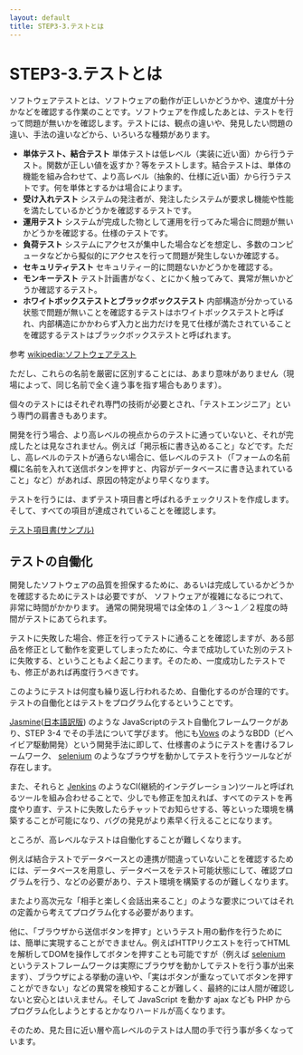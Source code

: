 ```yaml
---
layout: default
title: STEP3-3.テストとは
---
```

# STEP3-3.テストとは

ソフトウェアテストとは、ソフトウェアの動作が正しいかどうかや、速度が十分かなどを確認する作業のことです。ソフトウェアを作成したあとは、テストを行って問題が無いかを確認します。テストには、観点の違いや、発見したい問題の違い、手法の違いなどから、いろいろな種類があります。

* **単体テスト、結合テスト** 単体テストは低レベル（実装に近い面）から行うテスト。関数が正しい値を返すか？等をテストします。結合テストは、単体の機能を組み合わせて、より高レベル（抽象的、仕様に近い面）から行うテストです。何を単体とするかは場合によります。
* **受け入れテスト** システムの発注者が、発注したシステムが要求し機能や性能を満たしているかどうかを確認するテストです。
* **運用テスト** システムが完成した物として運用を行ってみた場合に問題が無いかどうかを確認する。仕様のテストです。
* **負荷テスト** システムにアクセスが集中した場合などを想定し、多数のコンピュータなどから擬似的にアクセスを行って問題が発生しないか確認する。
* **セキュリティテスト** セキュリティー的に問題ないかどうかを確認する。
* **モンキーテスト** テスト計画書がなく、とにかく触ってみて、異常が無いかどうか確認するテスト。
* **ホワイトボックステストとブラックボックステスト** 内部構造が分かっている状態で問題が無いことを確認するテストはホワイトボックステストと呼ばれ、内部構造にかかわらず入力と出力だけを見て仕様が満たされていることを確認するテストはブラックボックステストと呼ばれます。

参考 [wikipedia:ソフトウェアテスト](http://ja.wikipedia.org/wiki/%E3%82%BD%E3%83%95%E3%83%88%E3%82%A6%E3%82%A7%E3%82%A2%E3%83%86%E3%82%B9%E3%83%88)

ただし、これらの名前を厳密に区別することには、あまり意味がありません（現場によって、同じ名前で全く違う事を指す場合もあります）。

個々のテストにはそれぞれ専門の技術が必要とされ、「テストエンジニア」という専門の肩書きもあります。

開発を行う場合、より高レベルの視点からのテストに通っていないと、それが完成したとは見なされません。例えば「掲示板に書き込めること」などです。ただし、高レベルのテストが通らない場合に、低レベルのテスト（「フォームの名前欄に名前を入れて送信ボタンを押すと、内容がデータベースに書き込まれていること」など）があれば、原因の特定がより早くなります。

テストを行うには、まずテスト項目書と呼ばれるチェックリストを作成します。そして、すべての項目が達成されていることを確認します。

[テスト項目書(サンプル)](../docs/test.xls)

## テストの自働化

開発したソフトウェアの品質を担保するために、あるいは完成しているかどうかを確認するためにテストは必要ですが、
ソフトウェアが複雑になるにつれて、非常に時間がかかります。
通常の開発現場では全体の１／３～１／２程度の時間がテストにあてられます。

テストに失敗した場合、修正を行ってテストに通ることを確認しますが、ある部品を修正として動作を変更してしまったために、今まで成功していた別のテストに失敗する、ということもよく起こります。そのため、一度成功したテストでも、修正があれば再度行うべきです。

このようにテストは何度も繰り返し行われるため、自働化するのが合理的です。
テストの自働化とはテストをプログラム化するということです。

[Jasmine](http://jasmine.github.io/2.0/introduction.html)([日本語訳版](http://mitsuruog.github.io/jasmine/)) のような
JavaScriptのテスト自働化フレームワークがあり、STEP 3-4 でその手法について学びます。
他にも[Vows](http://vowsjs.org/) のようなBDD（ビヘイビア駆動開発）という開発手法に即して、仕様書のようにテストを書けるフレームワーク、
[selenium](http://docs.seleniumhq.org/) のようなブラウザを動かしてテストを行うツールなどが存在します。

また、それらと [Jenkins](http://jenkins-ci.org/) のようなCI(継続的インテグレーション)ツールと呼ばれるツールを組み合わせることで、少しでも修正を加えれば、すべてのテストを再度やり直す、テストに失敗したらチャットでお知らせする、等といった環境を構築することが可能になり、バグの発見がより素早く行えることになります。

ところが、高レベルなテストは自働化することが難しくなります。

例えば結合テストでデータベースとの連携が間違っていないことを確認するためには、データベースを用意し、データベースをテスト可能状態にして、確認プログラムを行う、などの必要があり、テスト環境を構築するのが難しくなります。

またより高次元な「相手と楽しく会話出来ること」のような要求についてはそれの定義から考えてプログラム化する必要があります。

他に、「ブラウザから送信ボタンを押す」というテスト用の動作を行うためには、簡単に実現することができません。例えばHTTPリクエストを行ってHTMLを解析してDOMを操作してボタンを押すことも可能ですが（例えば [selenium](http://docs.seleniumhq.org/) というテストフレームワークは実際にブラウザを動かしてテストを行う事が出来ます）、ブラウザによる挙動の違いや、「実はボタンが重なっていてボタンを押すことができない」などの異常を検知することが難しく、最終的には人間が確認しないと安心とはいえません。そして JavaScript を動かす ajax なども PHP からプログラム化しようとするとかなりハードルが高くなります。

そのため、見た目に近い層や高レベルのテストは人間の手で行う事が多くなっています。
